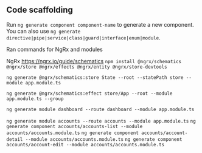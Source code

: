 ## Code scaffolding

Run `ng generate component component-name` to generate a new component. You can also use `ng generate directive|pipe|service|class|guard|interface|enum|module`.

Ran commands for NgRx and modules

NgRx
https://ngrx.io/guide/schematics
`npm install @ngrx/schematics @ngrx/store @ngrx/effects @ngrx/entity @ngrx/store-devtools`

`ng generate @ngrx/schematics:store State --root --statePath store --module app.module.ts`

`ng generate @ngrx/schematics:effect store/App --root --module app.module.ts --group`

`ng generate module dashboard --route dashboard --module app.module.ts`

`ng generate module accounts --route accounts --module app.module.ts`
`ng generate component accounts/accounts-list --module accounts/accounts.module.ts`
`ng generate component accounts/account-detail --module accounts/accounts.module.ts`
`ng generate component accounts/account-edit --module accounts/accounts.module.ts`

